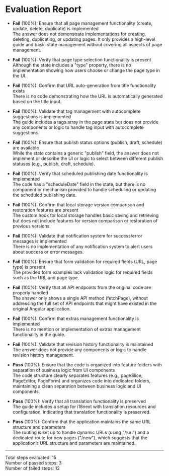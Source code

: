 # Evaluation Report

- **Fail** (100%): Ensure that all page management functionality (create, update, delete, duplicate) is implemented  
  The answer does not demonstrate implementations for creating, deleting, duplicating, or updating pages. It only provides a high-level guide and basic state management without covering all aspects of page management.

- **Fail** (100%): Verify that page type selection functionality is present  
  Although the state includes a "type" property, there is no implementation showing how users choose or change the page type in the UI.

- **Fail** (100%): Confirm that URL auto-generation from title functionality exists  
  There is no code demonstrating how the URL is automatically generated based on the title input.

- **Fail** (100%): Validate that tag management with autocomplete suggestions is implemented  
  The guide includes a tags array in the page state but does not provide any components or logic to handle tag input with autocomplete suggestions.

- **Fail** (100%): Ensure that publish status options (publish, draft, schedule) are available  
  While the state contains a generic "publish" field, the answer does not implement or describe the UI or logic to select between different publish statuses (e.g., publish, draft, schedule).

- **Fail** (100%): Verify that scheduled publishing date functionality is implemented  
  The code has a "scheduleDate" field in the state, but there is no component or mechanism provided to handle scheduling or updating the scheduled publishing date.

- **Fail** (100%): Confirm that local storage version comparison and restoration features are present  
  The custom hook for local storage handles basic saving and retrieving but does not include features for version comparison or restoration of previous versions.

- **Fail** (100%): Validate that notification system for success/error messages is implemented  
  There is no implementation of any notification system to alert users about success or error messages.

- **Fail** (100%): Ensure that form validation for required fields (URL, page type) is present  
  The provided form examples lack validation logic for required fields such as the URL and page type.

- **Fail** (100%): Verify that all API endpoints from the original code are properly handled  
  The answer only shows a single API method (fetchPage), without addressing the full set of API endpoints that might have existed in the original Angular application.

- **Fail** (100%): Confirm that extras management functionality is implemented  
  There is no mention or implementation of extras management functionality in the guide.

- **Fail** (100%): Validate that revision history functionality is maintained  
  The answer does not provide any components or logic to handle revision history management.

- **Pass** (100%): Ensure that the code is organized into feature folders with separation of business logic from UI components  
  The code structure clearly separates features (e.g., pageSlice, PageEditor, PageForm) and organizes code into dedicated folders, maintaining a clean separation between business logic and UI components.

- **Pass** (100%): Verify that all translation functionality is preserved  
  The guide includes a setup for i18next with translation resources and configuration, indicating that translation functionality is preserved.

- **Pass** (100%): Confirm that the application maintains the same URL structure and parameters  
  The routing is set up to handle dynamic URLs (using "/:url") and a dedicated route for new pages ("/new"), which suggests that the application’s URL structure and parameters are maintained.

---

Total steps evaluated: 15  
Number of passed steps: 3  
Number of failed steps: 12